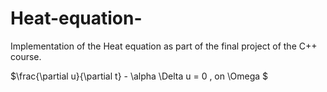 # Heat-equation-

Implementation of the Heat equation as part of the final project of the C++ course.

$\frac{\partial u}{\partial t} - \alpha \Delta u = 0  ,   on   \Omega $
